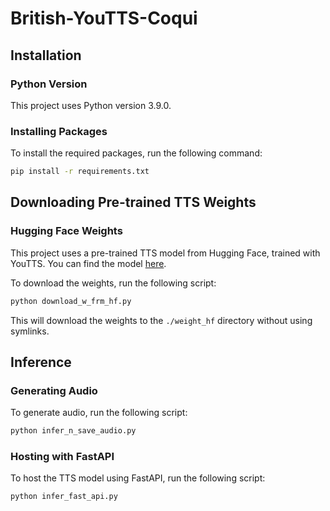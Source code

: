 # British-YouTTS-Coqui

## Installation

### Python Version
This project uses Python version 3.9.0.

### Installing Packages
To install the required packages, run the following command:

```bash
pip install -r requirements.txt
```

## Downloading Pre-trained TTS Weights

### Hugging Face Weights
This project uses a pre-trained TTS model from Hugging Face, trained with YouTTS. You can find the model [here](https://huggingface.co/voices/VCTK_British_English_Males).

To download the weights, run the following script:

```bash
python download_w_frm_hf.py
```

This will download the weights to the `./weight_hf` directory without using symlinks.

## Inference

### Generating Audio
To generate audio, run the following script:

```bash
python infer_n_save_audio.py
```

### Hosting with FastAPI
To host the TTS model using FastAPI, run the following script:

```bash
python infer_fast_api.py
```
